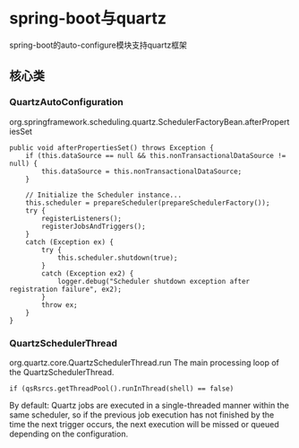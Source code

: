 # spring-boot与quartz

spring-boot的auto-configure模块支持quartz框架


## 核心类

### QuartzAutoConfiguration

org.springframework.scheduling.quartz.SchedulerFactoryBean.afterPropertiesSet
```text
public void afterPropertiesSet() throws Exception {
    if (this.dataSource == null && this.nonTransactionalDataSource != null) {
        this.dataSource = this.nonTransactionalDataSource;
    }

    // Initialize the Scheduler instance...
    this.scheduler = prepareScheduler(prepareSchedulerFactory());
    try {
        registerListeners();
        registerJobsAndTriggers();
    }
    catch (Exception ex) {
        try {
            this.scheduler.shutdown(true);
        }
        catch (Exception ex2) {
            logger.debug("Scheduler shutdown exception after registration failure", ex2);
        }
        throw ex;
    }
}
```

### QuartzSchedulerThread

org.quartz.core.QuartzSchedulerThread.run
The main processing loop of the QuartzSchedulerThread.

```text
if (qsRsrcs.getThreadPool().runInThread(shell) == false) 
```



By default:
Quartz jobs are executed in a single-threaded manner within the same scheduler, 
so if the previous job execution has not finished by the time the next trigger occurs, the next execution will be missed or queued depending on the configuration.